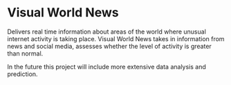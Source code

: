 # Visual World News

Delivers real time information about areas of the world where unusual internet activity is taking place. Visual World News takes in information from news and social media, assesses whether the level of activity is greater than normal.

In the future this project will include more extensive data analysis and prediction.